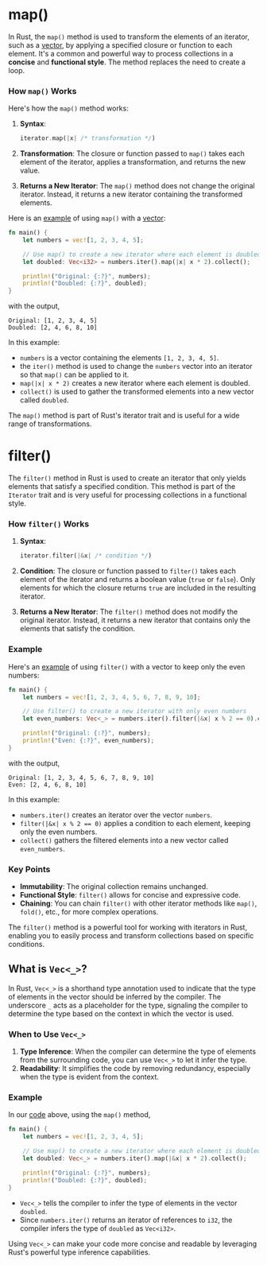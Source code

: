 # map()

In Rust, the `map()` method is used to transform the elements of an iterator, such as a [vector](notes/05-vectors/vectors.md), by applying a specified closure or function to each element. It's a common and powerful way to process collections in a **concise** and **functional style**. The method replaces the need to create a loop.

### How `map()` Works

Here's how the `map()` method works:

1. **Syntax**:
   ```rust
   iterator.map(|x| /* transformation */)
   ```

2. **Transformation**: The closure or function passed to `map()` takes each element of the iterator, applies a transformation, and returns the new value.

3. **Returns a New Iterator**: The `map()` method does not change the original iterator. Instead, it returns a new iterator containing the transformed elements.

Here is an [example](https://play.rust-lang.org/?version=stable&mode=debug&edition=2021&gist=46ecf50c2d259299c20692c3fdd511b1) of using `map()` with a [vector](notes/05-vectors/vectors.md):

```rust
fn main() {
    let numbers = vec![1, 2, 3, 4, 5];

    // Use map() to create a new iterator where each element is doubled
    let doubled: Vec<i32> = numbers.iter().map(|x| x * 2).collect();

    println!("Original: {:?}", numbers);
    println!("Doubled: {:?}", doubled);
}
```

with the output,

```
Original: [1, 2, 3, 4, 5]
Doubled: [2, 4, 6, 8, 10]
```

In this example:
- `numbers` is a vector containing the elements `[1, 2, 3, 4, 5]`.
- the `iter()` method is used to change the `numbers` vector into an iterator so that `map()` can be applied to it.
- `map(|x| x * 2)` creates a new iterator where each element is doubled.
- `collect()` is used to gather the transformed elements into a new vector called `doubled`.

The `map()` method is part of Rust's iterator trait and is useful for a wide range of transformations.

# filter()

The `filter()` method in Rust is used to create an iterator that only yields elements that satisfy a specified condition. This method is part of the `Iterator` trait and is very useful for processing collections in a functional style.

### How `filter()` Works

1. **Syntax**:
   ```rust
   iterator.filter(|&x| /* condition */)
   ```

2. **Condition**: The closure or function passed to `filter()` takes each element of the iterator and returns a boolean value (`true` or `false`). Only elements for which the closure returns `true` are included in the resulting iterator.

3. **Returns a New Iterator**: The `filter()` method does not modify the original iterator. Instead, it returns a new iterator that contains only the elements that satisfy the condition.

### Example

Here's an [example](https://play.rust-lang.org/?version=stable&mode=debug&edition=2021&gist=95c7dd341135cba6e435969cbab21aac) of using `filter()` with a vector to keep only the even numbers:

```rust
fn main() {
    let numbers = vec![1, 2, 3, 4, 5, 6, 7, 8, 9, 10];

    // Use filter() to create a new iterator with only even numbers
    let even_numbers: Vec<_> = numbers.iter().filter(|&x| x % 2 == 0).collect();

    println!("Original: {:?}", numbers);
    println!("Even: {:?}", even_numbers);
}
```

with the output,

```
Original: [1, 2, 3, 4, 5, 6, 7, 8, 9, 10]
Even: [2, 4, 6, 8, 10]
```

In this example:
- `numbers.iter()` creates an iterator over the vector `numbers`.
- `filter(|&x| x % 2 == 0)` applies a condition to each element, keeping only the even numbers.
- `collect()` gathers the filtered elements into a new vector called `even_numbers`.

### Key Points

- **Immutability**: The original collection remains unchanged.
- **Functional Style**: `filter()` allows for concise and expressive code.
- **Chaining**: You can chain `filter()` with other iterator methods like `map()`, `fold()`, etc., for more complex operations.

The `filter()` method is a powerful tool for working with iterators in Rust, enabling you to easily process and transform collections based on specific conditions. 

## What is `Vec<_>`?

In Rust, `Vec<_>` is a shorthand type annotation used to indicate that the type of elements in the vector should be inferred by the compiler. The underscore `_` acts as a placeholder for the type, signaling the compiler to determine the type based on the context in which the vector is used.

### When to Use `Vec<_>`

1. **Type Inference**: When the compiler can determine the type of elements from the surrounding code, you can use `Vec<_>` to let it infer the type.
2. **Readability**: It simplifies the code by removing redundancy, especially when the type is evident from the context.

### Example

In our [code](https://play.rust-lang.org/?version=stable&mode=debug&edition=2021&gist=46ecf50c2d259299c20692c3fdd511b1) above, using the `map()` method, 

```rust
fn main() {
    let numbers = vec![1, 2, 3, 4, 5];

    // Use map() to create a new iterator where each element is doubled
    let doubled: Vec<_> = numbers.iter().map(|&x| x * 2).collect();

    println!("Original: {:?}", numbers);
    println!("Doubled: {:?}", doubled);
}
```

- `Vec<_>` tells the compiler to infer the type of elements in the vector `doubled`.
- Since `numbers.iter()` returns an iterator of references to `i32`, the compiler infers the type of `doubled` as `Vec<i32>`.

Using `Vec<_>` can make your code more concise and readable by leveraging Rust's powerful type inference capabilities.